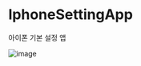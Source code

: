 # IphoneSettingApp
아이폰 기본 설정 앱   

![image](https://user-images.githubusercontent.com/110437548/229293918-20a06a88-3334-48ba-bdb6-5579fe2bd4b3.png)
